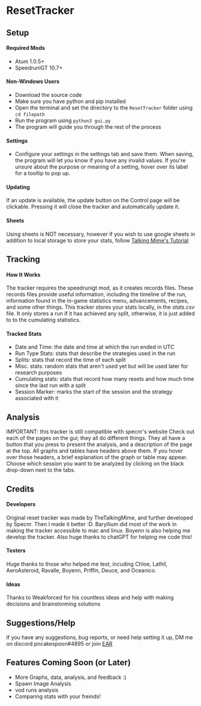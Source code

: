 # ResetTracker

## Setup

#### Required Mods

 - Atum 1.0.5+
 - SpeedrunIGT 10.7+

#### Non-Windows Users

 - Download the source code
 - Make sure you have python and pip installed
 - Open the terminal and set the directory to the `ResetTracker` folder using `cd filepath`
 - Run the program using `python3 gui.py`
 - The program will guide you through the rest of the process

#### Settings

 - Configure your settings in the settings tab and save them. When saving, the program will let you know if you have any invalid values. If you're unsure about the purpose or meaning of a setting, hover over its label for a tooltip to pop up.

#### Updating

If an update is available, the update button on the Control page will be clickable. Pressing it will close the tracker and automatically update it.

#### Sheets

Using sheets is NOT necessary, however if you wish to use google sheets in addition to local storage to store your stats, follow [Talking Mime's Tutorial](https://www.youtube.com/watch?v=KIAo3Lgsk_Q)

## Tracking

#### How It Works

The tracker requires the speedrunigt mod, as it creates records files. These records files provide useful information, including the timeline of the run, information found in the in-game statistics menu, advancements, recipes, and some other things. This tracker stores your stats locally, in the *stats.csv* file. It only stores a run if it has achieved any split, otherwise, it is just added to to the cumulating statistics.

#### Tracked Stats

 - Date and Time: the date and time at which the run ended in UTC
 - Run Type Stats: stats that describe the strategies used in the run
 - Splits: stats that record the time of each split
 - Misc. stats: random stats that aren't used yet but will be used later for research purposes
 - Cumulating stats: stats that record how many resets and how much time since the last run with a split
 - Session Marker: marks the start of the session and the strategy associated with it

## Analysis

IMPORTANT: this tracker is still compatible with specnr's website
Check out each of the pages on the gui; they all do different things. They all have a button that you press to present the analysis, and a description of the page at the top. All graphs and tables have headers above them. If you hover over those headers, a brief explanation of the graph or table may appear. Choose which session you want to be analyzed by clicking on the black drop-down next to the tabs.

## Credits

#### Developers

Original reset tracker was made by TheTalkingMime, and further developed by Specnr. Then I made it better :D. Baryllium did most of the work in making the tracker accessible to mac and linux. Boyenn is also helping me develop the tracker. Also huge thanks to chatGPT for helping me code this!

#### Testers

Huge thanks to those who helped me test, incuding Chloe, Lathil, AeroAsteroid, Ravalle, Boyenn, Priffin, Deuce, and Oceanico.

#### Ideas

Thanks to Weakforced for his countless ideas and help with making decisions and brainstorming solutions

## Suggestions/Help

If you have any suggestions, bug reports, or need help setting it up, DM me on discord pncakespoon#4895 or join [EAR](https://discord.gg/jnjrbysy)

## Features Coming Soon (or Later)

 - More Graphs, data, analysis, and feedback :)
 - Spawn Image Analysis
 - vod runs analysis
 - Comparing stats with your freinds!
 

